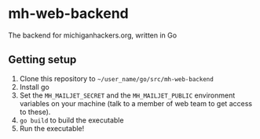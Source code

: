 # mh-web-backend
The backend for michiganhackers.org, written in Go

## Getting setup

1. Clone this repository to `~/user_name/go/src/mh-web-backend`
2. Install go
3. Set the `MH_MAILJET_SECRET` and the `MH_MAILJET_PUBLIC` environment variables on your machine (talk to a member of web team to get access to these).
4. `go build` to build the executable
5. Run the executable!
